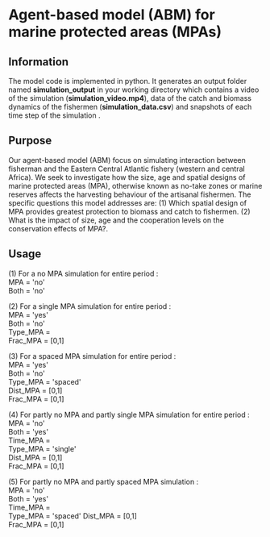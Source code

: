 # Agent-based model (ABM) for marine protected areas (MPAs)

## Information
The model code is implemented in python. It generates an output folder named **simulation_output** in your working directory  which contains a video of the simulation (**simulation_video.mp4**), data of the catch and biomass dynamics of the fishermen (**simulation_data.csv**)  and snapshots of each time step of the simulation . 

## **Purpose**
Our agent-based model (ABM) focus on simulating  interaction between fisherman and the Eastern Central Atlantic fishery (western and central Africa). We seek to investigate how the size, age and spatial designs of marine protected areas (MPA), otherwise known as no-take zones or marine reserves affects the harvesting behaviour of the artisanal fishermen. The specific questions this model addresses are: (1) Which spatial design of MPA provides greatest protection to biomass and catch to fishermen. (2) What is the impact of size, age and the cooperation levels on the conservation effects of MPA?. 



## Usage ##
(1) For a no MPA simulation for entire period : \
MPA = 'no'   \
Both = 'no' 

(2) For a single MPA simulation for entire period : \
MPA = 'yes'    \
Both = 'no'  \
Type_MPA =  \
Frac_MPA = [0,1] 

(3) For a spaced MPA simulation for entire period : \
MPA = 'yes'     \
Both = 'no'  \
Type_MPA = 'spaced' \
Dist_MPA = [0,1]  \
Frac_MPA = [0,1] 

(4) For partly no MPA and partly single MPA simulation for entire period : \
MPA = 'no'    \
Both = 'yes'  \
Time_MPA = \
Type_MPA = 'single' \
Dist_MPA = [0,1] \
Frac_MPA = [0,1] 

(5) For partly no MPA and partly spaced MPA simulation : \
MPA = 'no'  
Both = 'yes'  
Time_MPA = \
Type_MPA = 'spaced' 
Dist_MPA = [0,1] \
Frac_MPA = [0,1] 






